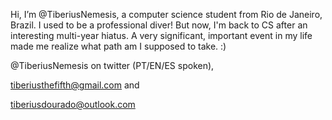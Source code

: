  Hi, I’m @TiberiusNemesis, a computer science student from Rio de Janeiro, Brazil. I used to be a professional diver! But now, I'm back to CS after an interesting multi-year hiatus. A very significant, important event in my life made me realize what path am I supposed to take. :)

@TiberiusNemesis on twitter (PT/EN/ES spoken),

tiberiusthefifth@gmail.com and

tiberiusdourado@outlook.com

